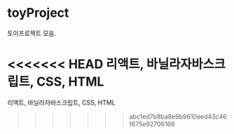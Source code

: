 # toyProject 

토이프로젝트 모음.

<<<<<<< HEAD
리액트, 바닐라자바스크립트, CSS, HTML
=======
리액트, 바닐라자바스크립트, CSS, HTML 

>>>>>>> abc1ed7b8ba8e9b9610eed43c46f675e92706168
